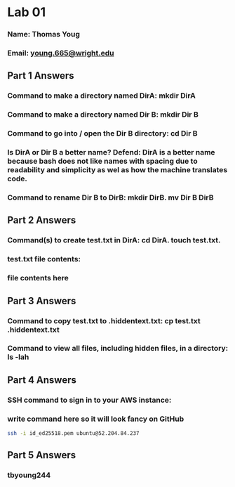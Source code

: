 # Lab 01
### Name: Thomas Youg
### Email: young.665@wright.edu
## Part 1 Answers
### Command to make a directory named DirA: mkdir DirA
### Command to make a directory named Dir B: mkdir Dir B
### Command to go into / open the Dir B directory: cd Dir B
### Is DirA or Dir B a better name? Defend: DirA is a better name because bash does not like names with spacing due to readability and simplicity as wel as how the machine translates code.
### Command to rename Dir B to DirB: mkdir DirB. mv Dir B DirB
## Part 2 Answers
### Command(s) to create test.txt in DirA: cd DirA. touch test.txt.
### test.txt file contents: 
### **file contents here**
## Part 3 Answers
### Command to copy test.txt to .hiddentext.txt: cp test.txt .hiddentext.txt
### Command to view all files, including hidden files, in a directory: ls -lah
## Part 4 Answers
### SSH command to sign in to your AWS instance: 
### **write command here so it will look fancy on GitHub**  
```bash
ssh -i id_ed25518.pem ubuntu@52.204.84.237
```
## Part 5 Answers
### tbyoung244
